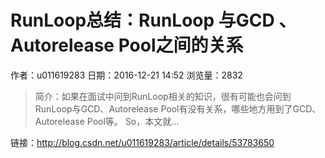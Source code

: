 # RunLoop总结：RunLoop 与GCD 、Autorelease Pool之间的关系
作者：u011619283
日期：2016-12-21 14:52
浏览量：2832
> 简介：如果在面试中问到RunLoop相关的知识，很有可能也会问到RunLoop与GCD、Autorelease Pool有没有关系，哪些地方用到了GCD、Autorelease Pool等。 
So，本文就...

 链接：http://blog.csdn.net/u011619283/article/details/53783650

